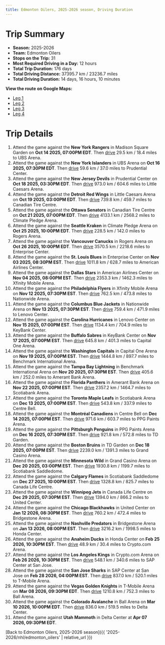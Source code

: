 ```yaml
---
title: Edmonton Oilers, 2025-2026 season, Driving Duration
---
```


# Trip Summary
- **Season:** 2025-2026
- **Team:** Edmonton Oilers
- **Stops on the Trip:** 31
- **Most Required Driving in a Day:** 12 hours
- **Total Trip Duration:** 176 days
- **Total Driving Distance:** 37395.7 km / 23236.7 miles
- **Total Driving Duration:** 14 days, 16 hours, 10 minutes

**View the route on Google Maps:**
- [Leg 1](https://www.google.com/maps/dir/Madison+Square+Garden+New+York/UBS+Arena+New+York/Prudential+Center+New+Jersey/Little+Caesars+Arena+Detroit/Canadian+Tire+Centre+Ottawa/Climate+Pledge+Arena+Seattle/Rogers+Arena+Vancouver/Enterprise+Center+St.+Louis/American+Airlines+Center+Dallas/Xfinity+Mobile+Arena+Philadelphia)
- [Leg 2](https://www.google.com/maps/dir/Xfinity+Mobile+Arena+Philadelphia/Nationwide+Arena+Columbus/Lenovo+Center+Carolina/KeyBank+Center+Buffalo/Capital+One+Arena+Washington/Benchmark+International+Arena+Tampa+Bay/Amerant+Bank+Arena+Florida/Scotiabank+Arena+Toronto/Centre+Bell+Montréal/PPG+Paints+Arena+Pittsburgh)
- [Leg 3](https://www.google.com/maps/dir/PPG+Paints+Arena+Pittsburgh/TD+Garden+Boston/Grand+Casino+Arena+Minnesota/Scotiabank+Saddledome+Calgary/Canada+Life+Centre+Winnipeg/United+Center+Chicago/Bridgestone+Arena+Nashville/Honda+Center+Anaheim/Crypto.com+Arena+Los+Angeles/SAP+Center+at+San+Jose+San+Jose)
- [Leg 4](https://www.google.com/maps/dir/SAP+Center+at+San+Jose+San+Jose/T-Mobile+Arena+Vegas/Ball+Arena+Colorado/Delta+Center+Utah)

# Trip Details
1. Attend the game against the **New York Rangers** in Madison Square Garden on **Oct 14 2025, 07:00PM EDT**. Then [drive](https://www.google.com/maps/dir/Madison+Square+Garden+New+York/UBS+Arena+New+York) 29.5 km / 18.4 miles to UBS Arena.
2. Attend the game against the **New York Islanders** in UBS Arena on **Oct 16 2025, 07:30PM EDT**. Then [drive](https://www.google.com/maps/dir/UBS+Arena+New+York/Prudential+Center+New+Jersey) 59.6 km / 37.0 miles to Prudential Center.
3. Attend the game against the **New Jersey Devils** in Prudential Center on **Oct 18 2025, 03:30PM EDT**. Then [drive](https://www.google.com/maps/dir/Prudential+Center+New+Jersey/Little+Caesars+Arena+Detroit) 973.0 km / 604.6 miles to Little Caesars Arena.
4. Attend the game against the **Detroit Red Wings** in Little Caesars Arena on **Oct 19 2025, 03:00PM EDT**. Then [drive](https://www.google.com/maps/dir/Little+Caesars+Arena+Detroit/Canadian+Tire+Centre+Ottawa) 739.8 km / 459.7 miles to Canadian Tire Centre.
5. Attend the game against the **Ottawa Senators** in Canadian Tire Centre on **Oct 21 2025, 07:00PM EDT**. Then [drive](https://www.google.com/maps/dir/Canadian+Tire+Centre+Ottawa/Climate+Pledge+Arena+Seattle) 4133.1 km / 2568.2 miles to Climate Pledge Arena.
6. Attend the game against the **Seattle Kraken** in Climate Pledge Arena on **Oct 25 2025, 10:00PM EDT**. Then [drive](https://www.google.com/maps/dir/Climate+Pledge+Arena+Seattle/Rogers+Arena+Vancouver) 228.5 km / 142.0 miles to Rogers Arena.
7. Attend the game against the **Vancouver Canucks** in Rogers Arena on **Oct 26 2025, 10:00PM EDT**. Then [drive](https://www.google.com/maps/dir/Rogers+Arena+Vancouver/Enterprise+Center+St.+Louis) 3570.5 km / 2218.6 miles to Enterprise Center.
8. Attend the game against the **St. Louis Blues** in Enterprise Center on **Nov 03 2025, 08:30PM EST**. Then [drive](https://www.google.com/maps/dir/Enterprise+Center+St.+Louis/American+Airlines+Center+Dallas) 1011.8 km / 628.7 miles to American Airlines Center.
9. Attend the game against the **Dallas Stars** in American Airlines Center on **Nov 04 2025, 08:00PM EST**. Then [drive](https://www.google.com/maps/dir/American+Airlines+Center+Dallas/Xfinity+Mobile+Arena+Philadelphia) 2353.3 km / 1462.3 miles to Xfinity Mobile Arena.
10. Attend the game against the **Philadelphia Flyers** in Xfinity Mobile Arena on **Nov 12 2025, 07:30PM EST**. Then [drive](https://www.google.com/maps/dir/Xfinity+Mobile+Arena+Philadelphia/Nationwide+Arena+Columbus) 762.5 km / 473.8 miles to Nationwide Arena.
11. Attend the game against the **Columbus Blue Jackets** in Nationwide Arena on **Nov 13 2025, 07:30PM EST**. Then [drive](https://www.google.com/maps/dir/Nationwide+Arena+Columbus/Lenovo+Center+Carolina) 759.4 km / 471.9 miles to Lenovo Center.
12. Attend the game against the **Carolina Hurricanes** in Lenovo Center on **Nov 15 2025, 07:00PM EST**. Then [drive](https://www.google.com/maps/dir/Lenovo+Center+Carolina/KeyBank+Center+Buffalo) 1134.4 km / 704.9 miles to KeyBank Center.
13. Attend the game against the **Buffalo Sabres** in KeyBank Center on **Nov 17 2025, 07:00PM EST**. Then [drive](https://www.google.com/maps/dir/KeyBank+Center+Buffalo/Capital+One+Arena+Washington) 645.8 km / 401.3 miles to Capital One Arena.
14. Attend the game against the **Washington Capitals** in Capital One Arena on **Nov 19 2025, 07:00PM EST**. Then [drive](https://www.google.com/maps/dir/Capital+One+Arena+Washington/Benchmark+International+Arena+Tampa+Bay) 1444.8 km / 897.7 miles to Benchmark International Arena.
15. Attend the game against the **Tampa Bay Lightning** in Benchmark International Arena on **Nov 20 2025, 07:30PM EST**. Then [drive](https://www.google.com/maps/dir/Benchmark+International+Arena+Tampa+Bay/Amerant+Bank+Arena+Florida) 405.6 km / 252.0 miles to Amerant Bank Arena.
16. Attend the game against the **Florida Panthers** in Amerant Bank Arena on **Nov 22 2025, 07:00PM EST**. Then [drive](https://www.google.com/maps/dir/Amerant+Bank+Arena+Florida/Scotiabank+Arena+Toronto) 2357.2 km / 1464.7 miles to Scotiabank Arena.
17. Attend the game against the **Toronto Maple Leafs** in Scotiabank Arena on **Dec 13 2025, 07:00PM EST**. Then [drive](https://www.google.com/maps/dir/Scotiabank+Arena+Toronto/Centre+Bell+Montréal) 543.8 km / 337.9 miles to Centre Bell.
18. Attend the game against the **Montréal Canadiens** in Centre Bell on **Dec 14 2025, 07:00PM EST**. Then [drive](https://www.google.com/maps/dir/Centre+Bell+Montréal/PPG+Paints+Arena+Pittsburgh) 971.6 km / 603.7 miles to PPG Paints Arena.
19. Attend the game against the **Pittsburgh Penguins** in PPG Paints Arena on **Dec 16 2025, 07:30PM EST**. Then [drive](https://www.google.com/maps/dir/PPG+Paints+Arena+Pittsburgh/TD+Garden+Boston) 921.8 km / 572.8 miles to TD Garden.
20. Attend the game against the **Boston Bruins** in TD Garden on **Dec 18 2025, 07:00PM EST**. Then [drive](https://www.google.com/maps/dir/TD+Garden+Boston/Grand+Casino+Arena+Minnesota) 2239.0 km / 1391.3 miles to Grand Casino Arena.
21. Attend the game against the **Minnesota Wild** in Grand Casino Arena on **Dec 20 2025, 03:00PM EST**. Then [drive](https://www.google.com/maps/dir/Grand+Casino+Arena+Minnesota/Scotiabank+Saddledome+Calgary) 1930.8 km / 1199.7 miles to Scotiabank Saddledome.
22. Attend the game against the **Calgary Flames** in Scotiabank Saddledome on **Dec 27 2025, 10:00PM EST**. Then [drive](https://www.google.com/maps/dir/Scotiabank+Saddledome+Calgary/Canada+Life+Centre+Winnipeg) 1328.8 km / 825.7 miles to Canada Life Centre.
23. Attend the game against the **Winnipeg Jets** in Canada Life Centre on **Dec 29 2025, 07:30PM EST**. Then [drive](https://www.google.com/maps/dir/Canada+Life+Centre+Winnipeg/United+Center+Chicago) 1394.0 km / 866.2 miles to United Center.
24. Attend the game against the **Chicago Blackhawks** in United Center on **Jan 12 2026, 08:30PM EST**. Then [drive](https://www.google.com/maps/dir/United+Center+Chicago/Bridgestone+Arena+Nashville) 760.2 km / 472.4 miles to Bridgestone Arena.
25. Attend the game against the **Nashville Predators** in Bridgestone Arena on **Jan 13 2026, 08:00PM EST**. Then [drive](https://www.google.com/maps/dir/Bridgestone+Arena+Nashville/Honda+Center+Anaheim) 3216.2 km / 1998.5 miles to Honda Center.
26. Attend the game against the **Anaheim Ducks** in Honda Center on **Feb 25 2026, 10:30PM EST**. Then [drive](https://www.google.com/maps/dir/Honda+Center+Anaheim/Crypto.com+Arena+Los+Angeles) 48.9 km / 30.4 miles to Crypto.com Arena.
27. Attend the game against the **Los Angeles Kings** in Crypto.com Arena on **Feb 26 2026, 10:30PM EST**. Then [drive](https://www.google.com/maps/dir/Crypto.com+Arena+Los+Angeles/SAP+Center+at+San+Jose+San+Jose) 548.1 km / 340.6 miles to SAP Center at San Jose.
28. Attend the game against the **San Jose Sharks** in SAP Center at San Jose on **Feb 28 2026, 04:00PM EST**. Then [drive](https://www.google.com/maps/dir/SAP+Center+at+San+Jose+San+Jose/T-Mobile+Arena+Vegas) 837.0 km / 520.1 miles to T-Mobile Arena.
29. Attend the game against the **Vegas Golden Knights** in T-Mobile Arena on **Mar 08 2026, 09:30PM EDT**. Then [drive](https://www.google.com/maps/dir/T-Mobile+Arena+Vegas/Ball+Arena+Colorado) 1210.8 km / 752.3 miles to Ball Arena.
30. Attend the game against the **Colorado Avalanche** in Ball Arena on **Mar 10 2026, 10:00PM EDT**. Then [drive](https://www.google.com/maps/dir/Ball+Arena+Colorado/Delta+Center+Utah) 836.0 km / 519.5 miles to Delta Center.
31. Attend the game against **Utah Mammoth** in Delta Center at **Apr 07 2026, 09:30PM EDT**.

[Back to Edmonton Oilers, 2025-2026 season]({{ '2025-2026/nhl/edmonton_oilers' | relative_url }})
